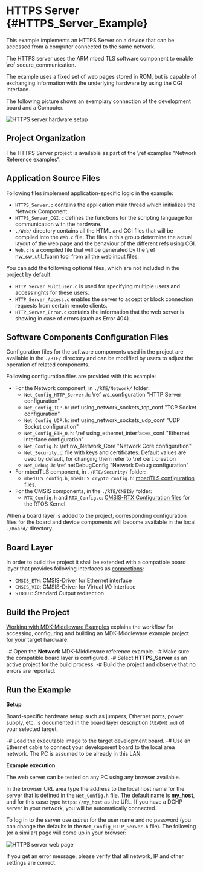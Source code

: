 # HTTPS Server {#HTTPS_Server_Example}

This example implements an HTTPS Server on a device that can be accessed from a computer connected to the same network.

The HTTPS server uses the ARM mbed TLS software component to enable \ref secure_communication.

The example uses a fixed set of web pages stored in ROM, but is capable of exchanging information with the underlying hardware by using the CGI interface.

The following picture shows an exemplary connection of the development board and a Computer.

![HTTPS server hardware setup](cws_setup.png)

## Project Organization

The HTTPS Server project is available as part of the \ref examples "Network Reference examples".

<h2>Application Source Files</h2>

Following files implement application-specific logic in the example:

 - `HTTPS_Server.c` contains the application main thread which initializes the Network Component.
 - `HTTPS_Server_CGI.c` defines the functions for the scripting language for communication with the hardware.
 - `./Web/` directory contains all the HTML and CGI files that will be compiled into the `Web.c` file. The files in this group determine the actual layout of the web page and the behaviour of the different refs using CGI.
 - `Web.c` is a compiled file that will be generated by the \ref nw_sw_util_fcarm tool from all the web input files.

You can add the following optional files, which are not included in the project by default:

 - `HTTP_Server_Multiuser.c` is used for specifying multiple users and access rights for these users.
 - `HTTP_Server_Access.c` enables the server to accept or block connection requests from certain remote clients.
 - `HTTP_Server_Error.c` contains the information that the web server is showing in case of errors (such as Error 404).

<h2>Software Components Configuration Files</h2>

Configuration files for the software components used in the project are available in the `./RTE/` directory and can be modified by users to adjust the operation of related components.

Following configuration files are provided with this example:

 - For the Network component, in `./RTE/Network/` folder:
   - `Net_Config_HTTP_Server.h`: \ref ws_configuration "HTTP Server configuration"
   - `Net_Config_TCP.h`: \ref using_network_sockets_tcp_conf "TCP Socket configuration"
   - `Net_Config_UDP.h`: \ref using_network_sockets_udp_conf "UDP Socket configuration"
   - `Net_Config_ETH_0.h`: \ref using_ethernet_interfaces_conf "Ethernet Interface configuration"
   - `Net_Config.h`: \ref nw_Network_Core "Network Core configuration"
   - `Net_Security.c`: file with keys and certificates. Default values are used by default, for changing them refer to \ref cert_creation
   - `Net_Debug.h`: \ref netDebugConfig "Network Debug configuration"
 - For mbedTLS component, in `./RTE/Security/` folder:
   - `mbedTLS_config.h`, `mbedTLS_crypto_config.h`: [mbedTLS configuration files](https://github.com/ARM-software/CMSIS-mbedTLS).
 - For the CMSIS components, in the `./RTE/CMSIS/` folder:
   - `RTX_Config.h` and `RTX_Config.c`: [CMSIS-RTX Configuration files](https://arm-software.github.io/CMSIS-RTX/latest/config_rtx5.html) for the RTOS Kernel

When a board layer is added to the project, corresponding configuration files for the board and device components will become available in the local `./Board/` directory.

<h2>Board Layer</h2>

In order to build the project it shall be extended with a compatible board layer that provides following interfaces as [connections](https://github.com/Open-CMSIS-Pack/cmsis-toolbox/blob/main/docs/ReferenceApplications.md#connections):
 - `CMSIS_ETH`: CMSIS-Driver for Ethernet interface
 - `CMSIS_VIO`: CMSIS-Driver for Virtual I/O interface
 - `STDOUT`: Standard Output redirection

## Build the Project

[Working with MDK-Middleware Examples](../General/working_with_examples.html) explains the workflow for accessing, configuring and building an MDK-Middleware example project for your target hardware.

 -# Open the **Network** MDK-Middleware reference example.
 -# Make sure the compatible board layer is configured.
 -# Select **HTTPS_Server** as an active project for the build process.
 -# Build the project and observe that no errors are reported.

## Run the Example

**Setup**

Board-specific hardware setup such as jumpers, Ethernet ports, power supply, etc. is documented in the board layer description (`README.md`) of your selected target.

 -# Load the executable image to the target development board.
 -# Use an Ethernet cable to connect your development board to the local area network. The PC is assumed to be already in this LAN.

**Example execution**

The web server can be tested on any PC using any browser available.

In the browser URL area type the address to the local host name for the server that is defined in the `Net_Config.h` file. The default name is **my_host**, and for this case type `https://my_host` as the URL. If you have a DCHP server in your network, you will be automatically connected.

To log in to the server use *admin* for the user name and no password (you can change the defaults in the `Net_Config_HTTP_Server.h` file). The following (or a similar) page will come up in your browser:

![HTTPS server web page](cws_frontpage_s.png)

If you get an error message, please verify that all network, IP and other settings are correct.
